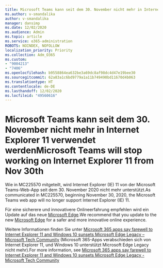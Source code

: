 ```yaml
---
title: Microsoft Teams kann seit dem 30. November nicht mehr in Internet Explorer 11 verwendet werden
ms.author: v-smandalika
author: v-smandalika
manager: dansimp
ms.date: 12/02/2020
ms.audience: Admin
ms.topic: article
ms.service: o365-administration
ROBOTS: NOINDEX, NOFOLLOW
localization_priority: Priority
ms.collection: Adm_O365
ms.custom:
- "9004213"
- "7406"
ms.openlocfilehash: b9558864ea632be3a69dc8af98dc4d47e19bee30
ms.sourcegitcommit: 62a83a1c6bd9779a1a11b749490bd11670d4b063
ms.translationtype: HT
ms.contentlocale: de-DE
ms.lasthandoff: 12/02/2020
ms.locfileid: "49560616"
---
```

# <a name="microsoft-teams-will-stop-working-on-internet-explorer-11-from-nov-30th"></a><span data-ttu-id="bfed7-102">Microsoft Teams kann seit dem 30. November nicht mehr in Internet Explorer 11 verwendet werden</span><span class="sxs-lookup"><span data-stu-id="bfed7-102">Microsoft Teams will stop working on Internet Explorer 11 from Nov 30th</span></span>

<span data-ttu-id="bfed7-103">Wie in MC225570 mitgeteilt, wird Internet Explorer (IE) 11 von der Microsoft Teams-Web-App seit dem 30. November 2020 nicht mehr unterstützt.</span><span class="sxs-lookup"><span data-stu-id="bfed7-103">As communicated in MC225570,  beginning November 30, 2020, the Microsoft Teams web app will no longer support Internet Explorer (IE) 11.</span></span> 

<span data-ttu-id="bfed7-104">Für eine sicherere und innovativere Onlineerfahrung empfehlen wird ein Update auf das neue [Microsoft Edge](https://www.microsoft.com/edge).</span><span class="sxs-lookup"><span data-stu-id="bfed7-104">We recommend that you update to the new [Microsoft Edge](https://www.microsoft.com/edge) for a safer and more innovative online experience.</span></span> 

<span data-ttu-id="bfed7-105">Weitere Informationen finden Sie unter [Microsoft 365 apps say farewell to Internet Explorer 11 and Windows 10 sunsets Microsoft Edge Legacy – Microsoft Tech Community](https://techcommunity.microsoft.com/t5/microsoft-365-blog/microsoft-365-apps-say-farewell-to-internet-explorer-11-and/ba-p/1591666) (Microsoft 365-Apps verabschieden sich von Internet Explorer 11, und Windows 10 unterstützt Microsoft Edge Legacy nicht mehr).</span><span class="sxs-lookup"><span data-stu-id="bfed7-105">For more information, see [Microsoft 365 apps say farewell to Internet Explorer 11 and Windows 10 sunsets Microsoft Edge Legacy - Microsoft Tech Community](https://techcommunity.microsoft.com/t5/microsoft-365-blog/microsoft-365-apps-say-farewell-to-internet-explorer-11-and/ba-p/1591666)</span></span>

